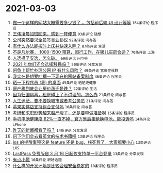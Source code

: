 # 2021-03-03

1. [做一个这样的网站大概需要多少钱了 ，包括前后端 UI 设计等等](https://www.v2ex.com/t/757895) `164条评论` `程序员`
1. [王伟凌晨加班回来，感到一阵便意](https://www.v2ex.com/t/757833) `93条评论` `随想`
1. [公司突然要求全员签竞业协议](https://www.v2ex.com/t/757875) `92条评论` `问与答`
1. [有什么办法能按时上床并快速入睡？](https://www.v2ex.com/t/757861) `87条评论` `生活`
1. [不是凡尔赛， 1000-1500 预算，闵行工作，在哪儿买房合适？](https://www.v2ex.com/t/757944) `70条评论` `上海`
1. [人选择了安逸，怎么破。](https://www.v2ex.com/t/757841) `69条评论` `问与答`
1. [2021 年你们还会选择移民吗？](https://www.v2ex.com/t/757986) `50条评论` `分享发现`
1. [闲鱼上帮忙办理公网 IP 有什么风险？](https://www.v2ex.com/t/757849) `49条评论` `宽带症候群`
1. [我实在是想要吐槽一下现在的网站备案制度](https://www.v2ex.com/t/757917) `46条评论` `程序员`
1. [晒一下程序员 (我) 的桌面](https://www.v2ex.com/t/758028) `45条评论` `晒晒更健康`
1. [房产税到底会让房价涨还是跌？](https://www.v2ex.com/t/757991) `22条评论` `生活`
1. [因为归国隔离，租房碰上了不讲理的，怎么办](https://www.v2ex.com/t/758034) `21条评论` `问与答`
1. [人生迷茫，要不要换城市或者考公务员](https://www.v2ex.com/t/757950) `21条评论` `问与答`
1. [苹果实体店支持组合支付吗](https://www.v2ex.com/t/757910) `16条评论` `问与答`
1. [考研和求职形势越来越严峻了，还是要早做准备啊](https://www.v2ex.com/t/757971) `15条评论` `程序员`
1. [手机电池健康度 82%一直不掉，官方售后拒绝换电池，能投诉吗](https://www.v2ex.com/t/758039) `14条评论` `iPhone`
1. [昨天的新闻都看了吗？](https://www.v2ex.com/t/757936) `14条评论` `分享发现`
1. [问下你们会去看英文的技术书籍吗](https://www.v2ex.com/t/757976) `13条评论` `程序员`
1. [ios 的提醒事项这是 feature 还是 bug，核死我了，大家都要小心](https://www.v2ex.com/t/757918) `13条评论` `iOS`
1. [LastPass 免费版自 3 月 16 日起仅支持单一平台登录](https://www.v2ex.com/t/757838) `13条评论` `分享发现`
1. [有点小慌](https://www.v2ex.com/t/758068) `10条评论` `职场话题`
1. [什么样的开发环境是比较合理安全稳定的](https://www.v2ex.com/t/758060) `10条评论` `程序员`
